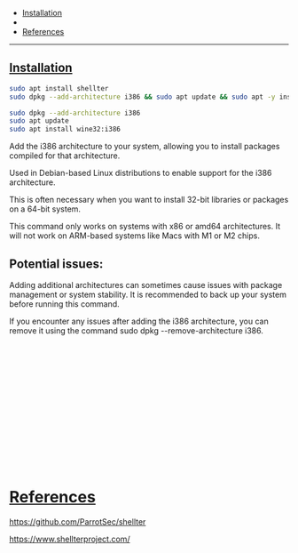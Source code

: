 - [Installation](#installation)
- 
- [References](#references)

-------------------------------------------

## [Installation](#installation-1)
```sh
sudo apt install shellter
sudo dpkg --add-architecture i386 && sudo apt update && sudo apt -y install wine32
```

```sh
sudo dpkg --add-architecture i386
sudo apt update
sudo apt install wine32:i386
```

Add the i386 architecture to your system, allowing you to install packages compiled for that architecture.

Used in Debian-based Linux distributions to enable support for the i386 architecture. 

This is often necessary when you want to install 32-bit libraries or packages on a 64-bit system.

This command only works on systems with x86 or amd64 architectures. It will not work on ARM-based systems like Macs with M1 or M2 chips.

## Potential issues:

Adding additional architectures can sometimes cause issues with package management or system stability. It is recommended to back up your system before running this command.

If you encounter any issues after adding the i386 architecture, you can remove it using the command sudo dpkg --remove-architecture i386.

## 
```sh

```

## 
```sh

```

## 
```sh

```

## 
```sh

```

## 
```sh

```

## 
```sh

```

## 
```sh

```

## 
```sh

```

# [References](#references-1)

https://github.com/ParrotSec/shellter

https://www.shellterproject.com/